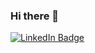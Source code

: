 ### Hi there 👋

[![LinkedIn Badge](https://img.shields.io/badge/LinkedIn-Profile-informational?style=flat&logo=linkedin&logoColor=white&color=0D76A8)](https://www.linkedin.com/in/ryanhdavidson/)


<!--
**scrunts23/scrunts23** is a ✨ _special_ ✨ repository because its `README.md` (this file) appears on your GitHub profile.




-->
